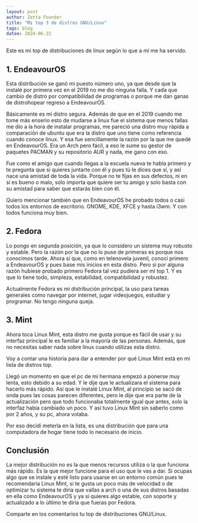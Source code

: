 ```yaml
---
layout: post
author: Zetta Founder
title: "Mi top 3 de distros GNU/Linux"
tags: blog
datee: 2024-06-22
---
```

Este es mi top de distribuciones de linux según lo que a mí me ha servido.

## 1. EndeavourOS

Esta distribución se ganó mi puesto número uno, ya que desde que la instalé por primera vez en el 2019 no me dio ninguna falla. Y cada que cambio de distro por compatibilidad de programas o porque me dan ganas de distrohopear regreso a EndeavourOS.

Básicamente es mi distro segura. Además de que en el 2019 cuando me tome más enserio esto de mudarse a linux fue el sistema que menos fallas me dio a la hora de instalar programas, me pareció una distro muy rápida a comparación de ubuntu que era la distro que uno tiene como referencia cuando conoce linux. Y esa fue sencillamente la razón por la que me quedé en EndeavourOS. Era un Arch pero fácil, a eso le sume su gestor de paquetes PACMAN y su repositorio AUR y nada, me gano con eso.

Fue como el amigo que cuando llegas a la escuela nueva te habla primero y te pregunta que si quieres juntarte con él y pues tú le dices que sí, y así nace una amistad de toda la vida. Porque no te fijas en sus defectos, ni en si es bueno o malo, solo importa que quiere ser tu amigo y solo basta con su amistad para saber que estarás bien con él.

Quiero mencionar también que en EndeavourOS he probado todos o casi todos los entornos de escritorio. GNOME, KDE, XFCE y hasta i3wm. Y con todos funciona muy bien.

## 2. Fedora

Lo pongo en segunda posición, ya que lo considero un sistema muy robusto y estable. Pero la razón por la que no lo puse de primeras es porque nos conocimos tarde. Ahora sí que, como en telenovela juvenil, conocí primero a EndeavourOS y pues base mis inicios en esta distro. Pero si por alguna razón hubiese probado primero Fedora tal vez pudiera ser mi top 1. Y es que lo tiene todo, simpleza, estabilidad, compatibilidad y robustez.

Actualmente Fedora es mi distribución principal, la uso para tareas generales como navegar por internet, jugar videojuegos, estudiar y programar. No tengo ninguna queja.

## 3. Mint

Ahora toca Linux Mint, esta distro me gusta porque es fácil de usar y su interfaz principal le es familiar a la mayoría de las personas. Además, que no necesitas saber nada sobre linux cuando utilizas esta distro.

Voy a contar una historia para dar a entender por qué Linux Mint está en mi lista de distros top.

Llegó un momento en que el pc de mi hermana empezó a ponerse muy lenta, esto debido a su edad. Y le dije que le actualizara el sistema para hacerlo más rápido. Así que le instalé Linux Mint, al principio se sacó de onda pues las cosas parecen diferentes, pero le dije que era parte de la actualización pero que todo funcionaba totalmente igual que antes, solo la interfaz había cambiado un poco. Y así tuvo Linux Mint sin saberlo como por 2 años, y su pc, ahora volaba.

Por eso decidí meterla en la lista, es una distribución que para una computadora de hogar tiene todo lo necesario de inicio.

## Conclusión

La mejor distribución no es la que menos recursos utiliza o la que funciona más rápido. Es la que mejor funcione para el uso que le vas a dar. Si ocupas algo que se instale y esté listo para usarse en un entorno común pues te recomendaria Linux Mint, si te gusta un poco más de velocidad o de optimizar tu sistema te diria que vallas a arch o una de sus distros basadas en ella como EndeavourOS y ya si quieres algo estable, con soporte y actualizado a lo último te diría que fueras por Fedora.

Comparte en los comentarios tu top de distribuciones GNU/Linux.